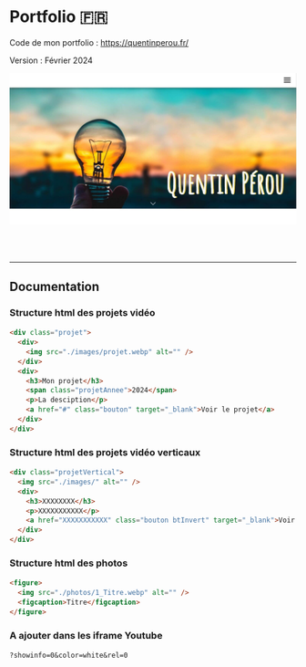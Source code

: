 # Portfolio 🇫🇷

Code de mon portfolio : https://quentinperou.fr/

Version : Février 2024

![home page](apercu-portfolio-v2.jpg)

<br>

<!-- Développé en live sur Twitch : [twitch.tv/quentinperou](https://www.twitch.tv/quentinperou) -->

<br>

---

## Documentation

### **Structure html des projets vidéo**

```html
<div class="projet">
  <div>
    <img src="./images/projet.webp" alt="" />
  </div>
  <div>
    <h3>Mon projet</h3>
    <span class="projetAnnee">2024</span>
    <p>La desciption</p>
    <a href="#" class="bouton" target="_blank">Voir le projet</a>
  </div>
</div>
```

### **Structure html des projets vidéo verticaux**

```html
<div class="projetVertical">
  <img src="./images/" alt="" />
  <div>
    <h3>XXXXXXXX</h3>
    <p>XXXXXXXXXXX</p>
    <a href="XXXXXXXXXXX" class="bouton btInvert" target="_blank">Voir la vidéo</a>
  </div>
</div>
```


### **Structure html des photos**

```html
<figure>
  <img src="./photos/1_Titre.webp" alt="" />
  <figcaption>Titre</figcaption>
</figure>
```

### **A ajouter dans les iframe Youtube**

```
?showinfo=0&color=white&rel=0
```
